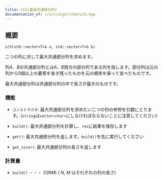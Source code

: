 ```yaml
---
title: LCS(最長共通部分列)
documentation_of: //src/algorithm/LCS.hpp
---
```


## 概要
```
LCS(std::vector<T>& a, std::vector<T>& b)
```

二つの列に対して最大共通部分列を求めます。

列$A$、$B$の共通部分列とは$A$、$B$両方の部分列である列を指します。部分列は元の列から0個以上の要素を省き残ったものを元の順序を保って並べたものです。

最大共通部分列は共通部分列の中で長さが最大のものです。


### 機能
* `コンストラクタ`: 最大共通部分列を求めたい二つの列の参照を引数にとります。(`string`は`vector<char>`にしなければならないことに注意してください)
  
* `build()`: 最大共通部分列を計算し、`res`に結果を保存します
  
* `get()`: 最大共通部分列を返します。`build()`を先に実行してください
  
* `get_size()`: 最大共通部分列の長さを返します

  
### 計算量
* `build()` ・・・ $O(NM)$ ( $N,\  M$ はそれぞれの列の長さ)
